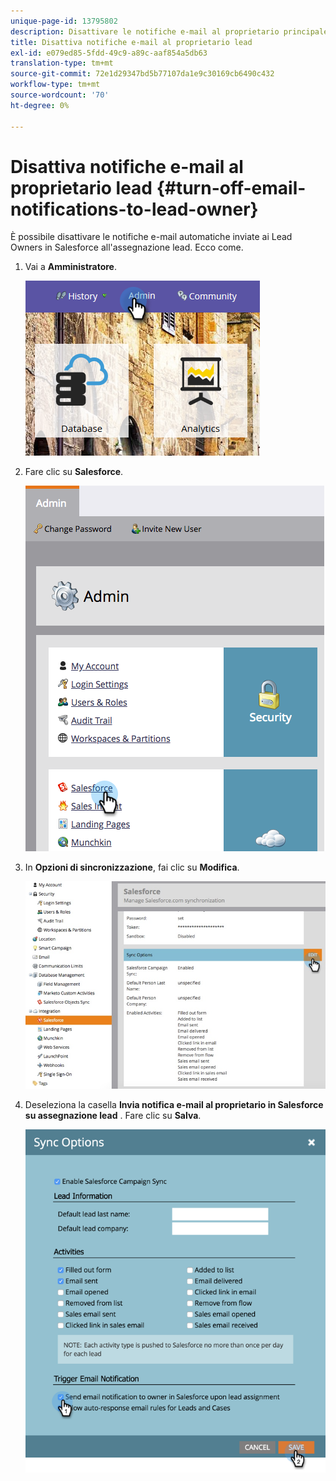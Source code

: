 ```yaml
---
unique-page-id: 13795802
description: Disattivare le notifiche e-mail al proprietario principale - Documenti Marketo - Documentazione del prodotto
title: Disattiva notifiche e-mail al proprietario lead
exl-id: e079ed85-5fdd-49c9-a89c-aaf854a5db63
translation-type: tm+mt
source-git-commit: 72e1d29347bd5b77107da1e9c30169cb6490c432
workflow-type: tm+mt
source-wordcount: '70'
ht-degree: 0%

---
```


# Disattiva notifiche e-mail al proprietario lead {#turn-off-email-notifications-to-lead-owner}

È possibile disattivare le notifiche e-mail automatiche inviate ai Lead Owners in Salesforce all&#39;assegnazione lead. Ecco come.

1. Vai a **Amministratore**.

   ![](assets/admin-1.png)

1. Fare clic su **Salesforce**.

   ![](assets/adminsalesforce.png)

1. In **Opzioni di sincronizzazione**, fai clic su **Modifica**.

   ![](assets/salesforcesummary2.jpg)

1. Deseleziona la casella **Invia notifica e-mail al proprietario in Salesforce su assegnazione lead** . Fare clic su **Salva**.

   ![](assets/new-screen.png)
